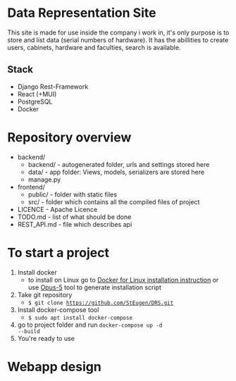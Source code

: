 # Data Representation Site

This site is made for use inside the company i work in, it's only purpose is to store and list data (serial numbers of hardware). It has the abillities to create users, cabinets, hardware and faculties, search is available.  

## Stack
- Django Rest-Framework
- React (+MUI)
- PostgreSQL
- Docker

# Repository overview
- backend/ 
	- backend/ - autogenerated folder, urls and settings stored here
	- data/ - app folder: Views, models, serializers are stored here
	- manage.py
- frontend/
	- public/ - folder with static files
	- src/ - folder which contains all the compiled files of project
- LICENCE - Apache Licence
- TODO.md - list of what should be done 
- REST_API.md - file which describes api


# To start a project
1. Install docker
	- to install on Linux go to <a href='https://docs.docker.com/desktop/install/linux-install/'>Docker for Linux installation instruction</a> or use <a href='https://opus-5.onrender.com'>Opus-5</a> tool to generate installation script
2. Take git repository
	- <code>$ git clone https://github.com/StEugen/DRS.git </code>
3. Install docker-compose tool
	- <code>$ sudo apt install docker-compose</code>
4. go to project folder and run <code>docker-compose up -d --build</code>
5. You're ready to use

# Webapp design
